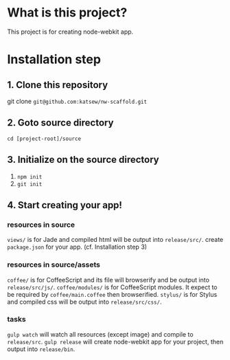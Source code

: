 # What is this project?
This project is for creating node-webkit app.

# Installation step

## 1. Clone this repository
git clone `git@github.com:katsew/nw-scaffold.git`

## 2. Goto source directory
`cd [project-root]/source`

## 3. Initialize on the source directory
1. `npm init`
2. `git init`

## 4. Start creating your app!

### resources in source

`views/` is for Jade and compiled html will be output into `release/src/`.
create `package.json` for your app.
(cf. Installation step 3)

### resources in source/assets

`coffee/` is for CoffeeScript and its file will browserify and be output into `release/src/js/`.
`coffee/modules/` is for CoffeeScript modules. It expect to be required by `coffee/main.coffee` then browserified.
`stylus/` is for Stylus and compiled css will be output into `release/src/css/`.

### tasks

`gulp watch` will watch all resources (except image) and compile to `release/src`.
`gulp release` will create node-webkit app for your project, then output into `release/bin`.


